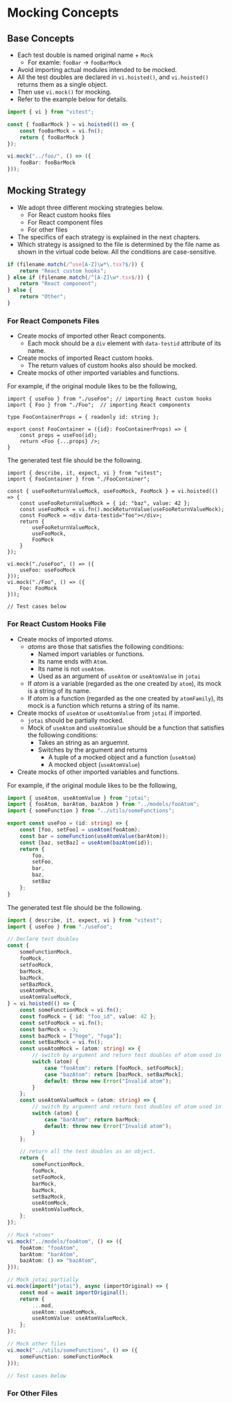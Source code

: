 # Mocking Concepts

## Base Concepts
- Each test double is named original name + `Mock`
  - For examle: `fooBar` → `fooBarMock`
- Avoid importing actual modules intended to be mocked.
- All the test doubles are declared in `vi.hoisted()`, and `vi.hoisted()` returns them as a single object.
- Then use `vi.mock()` for mocking.
- Refer to the example below for details.

```ts
import { vi } from "vitest";

const { fooBarMock } = vi.hoisted(() => {
    const fooBarMock = vi.fn();
    return { fooBarMock }
});

vi.mock("../foo/", () => ({
    fooBar: fooBarMock
}));
```

## Mocking Strategy
- We adopt three different mocking strategies below.
  - For React custom hooks files
  - For React component files
  - For other files
- The specifics of each strategy is explained in the next chapters. 
- Which strategy is assigned to the file is determined by the file name as shown in the virtual code below. All the conditions are case-sensitive.

```ts
if (filename.match(/^use[A-Z]\w*\.tsx?$/)) {
    return "React custom hooks";
} else if (filename.match(/^[A-Z]\w*.tsx$/)) {
    return "React component";
} else {
    return "Other";
}
```

### For React Componets Files

- Create mocks of imported other React components.
  - Each mock should be a `div` element with `data-testid` attribute of its name.
- Create mocks of imported React custom hooks.
  - The return values of custom hooks also should be mocked.
- Create mocks of other imported variables and functions.

For example, if the original module likes to be the following,

```tsx
import { useFoo } from "./useFoo"; // importing React custom hooks
import { Foo } from "./Foo";  // importing React components

type FooContainerProps = { readonly id: string };

export const FooContainer = ({id}: FooContainerProps) => {
    const props = useFoo(id);
    return <Foo {...props} />;
}
```

The generated test file should be the following.

```tsx
import { describe, it, expect, vi } from "vitest";
import { FooContainer } from "./FooContainer";

const { useFooReturnValueMock, useFooMock, FooMock } = vi.hoisted(() => {
    const useFooReturnValueMock = { id: "baz", value: 42 };
    const useFooMock = vi.fn().mockReturnValue(useFooReturnValueMock);
    const FooMock = <div data-testid="foo"></div>;
    return {
        useFooReturnValueMock,
        useFooMock,
        FooMock
    }
});

vi.mock("./useFoo", () => ({
    useFoo: useFooMock
}));
vi.mock("./Foo", () => ({
    Foo: FooMock
}));

// Test cases below
```

### For React Custom Hooks File

- Create mocks of imported *atoms*.
  - *atoms* are those that satisfies the following conditions:
    - Named import variables or functions.
    - Its name ends with `Atom`.
    - Its name is not `useAtom`.
    - Used as an argument of `useAtom` or `useAtomValue` in `jotai`
  - If *atom* is a variable (regarded as the one created by `atom`), its mock is a string of its name.
  - If *atom* is a function (regarded as the one created by `atomFamily`), its mock is a function which returns a string of its name.
- Create mocks of `useAtom` or `useAtomValue` from `jotai` if imported.
  - `jotai` should be partially mocked.
  - Mock of `useAtom` and `useAtomValue` should be a function that satisfies the following conditions:
    - Takes an string as an arguemnt.
    - Switches by the argument and returns
      - A tuple of a mocked object and a function (`useAtom`)
      - A mocked object (`useAtomValue`)
- Create mocks of other imported variables and functions.

For example, if the original module likes to be the following,

```ts
import { useAtom, useAtomValue } from "jotai";
import { fooAtom, barAtom, bazAtom } from "../models/fooAtom";
import { someFunction } from "../utils/someFunctions";

export const useFoo = (id: string) => {
    const [foo, setFoo] = useAtom(fooAtom);
    const bar = someFunction(useAtomValue(barAtom));
    const [baz, setBaz] = useAtom(bazAtom(id));
    return {
        foo,
        setFoo,
        bar,
        baz,
        setBaz
    };
}
```

The generated test file should be the following.

```ts
import { describe, it, expect, vi } from "vitest";
import { useFoo } from "./useFoo";

// Declare test doubles
const { 
    someFunctionMock,
    fooMock,
    setFooMock,
    barMock,
    bazMock,
    setBazMock,
    useAtomMock,
    useAtomValueMock,
} = vi.hoisted(() => {
    const someFunctionMock = vi.fn();
    const fooMock = { id: "foo_id", value: 42 };
    const setFooMock = vi.fn();
    const barMock = -3;
    const bazMock = ["hoge", "fuga"];
    const setBazMock = vi.fn();
    const useAtomMock = (atom: string) => {
        // switch by argument and return test doubles of atom used in `useAtom`
        switch (atom) {
            case "fooAtom": return [fooMock, setFooMock];
            case "bazAtom": return [bazMock, setBazMock];
            default: throw new Error("Invalid atom");
        }
    };
    const useAtomValueMock = (atom: string) => {
        // switch by argument and return test doubles of atom used in `useAtomValue`
        switch (atom) {
            case "barAtom": return barMock;
            default: throw new Error("Invalid atom");
        }
    };

    // return all the test doubles as an object.
    return {
        someFunctionMock,
        fooMock,
        setFooMock,
        barMock,
        bazMock,
        setBazMock,
        useAtomMock,
        useAtomValueMock,
    };
});

// Mock *atoms*
vi.mock("../models/fooAtom", () => ({
    fooAtom: "fooAtom",
    barAtom: "barAtom",
    bazAtom: () => "bazAtom",
}));

// Mock jotai partially 
vi.mock(import("jotai"), async (importOriginal) => {
    const mod = await importOriginal();
    return {
        ...mod,
        useAtom: useAtomMock,
        useAtomValue: useAtomValueMock,
    };
});

// Mock other files
vi.mock("../utils/someFunctions", () => ({
    someFunction: someFunctionMock
}));

// Test cases below
```

### For Other Files

